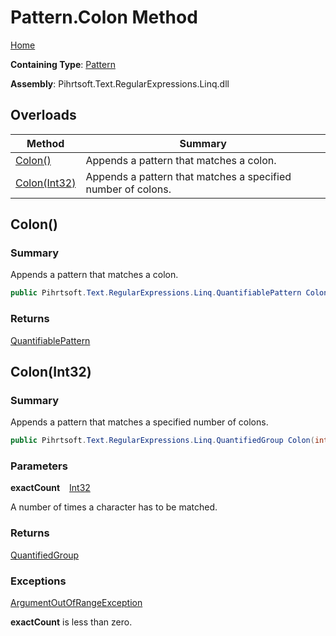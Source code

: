 # Pattern\.Colon Method

[Home](../../../../../../README.md)

**Containing Type**: [Pattern](../README.md)

**Assembly**: Pihrtsoft\.Text\.RegularExpressions\.Linq\.dll

## Overloads

| Method | Summary |
| ------ | ------- |
| [Colon()](#Pihrtsoft_Text_RegularExpressions_Linq_Pattern_Colon) | Appends a pattern that matches a colon\. |
| [Colon(Int32)](#Pihrtsoft_Text_RegularExpressions_Linq_Pattern_Colon_System_Int32_) | Appends a pattern that matches a specified number of colons\. |

## Colon\(\) <a name="Pihrtsoft_Text_RegularExpressions_Linq_Pattern_Colon"></a>

### Summary

Appends a pattern that matches a colon\.

```csharp
public Pihrtsoft.Text.RegularExpressions.Linq.QuantifiablePattern Colon()
```

### Returns

[QuantifiablePattern](../../QuantifiablePattern/README.md)

## Colon\(Int32\) <a name="Pihrtsoft_Text_RegularExpressions_Linq_Pattern_Colon_System_Int32_"></a>

### Summary

Appends a pattern that matches a specified number of colons\.

```csharp
public Pihrtsoft.Text.RegularExpressions.Linq.QuantifiedGroup Colon(int exactCount)
```

### Parameters

**exactCount** &ensp; [Int32](https://docs.microsoft.com/en-us/dotnet/api/system.int32)

A number of times a character has to be matched\.

### Returns

[QuantifiedGroup](../../QuantifiedGroup/README.md)

### Exceptions

[ArgumentOutOfRangeException](https://docs.microsoft.com/en-us/dotnet/api/system.argumentoutofrangeexception)

**exactCount** is less than zero\.

